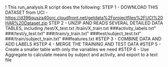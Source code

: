 ! This run_analysis.R script does the following:
STEP 1 - DOWNLOAD THIS DATASET from UCI - https://d396qusza40orc.cloudfront.net/getdata%2Fprojectfiles%2FUCI%20HAR%20Dataset.zip
STEP 2 - UNZIP AND READS SEVERAL DETAILED DATA TABLES, including
	/test/X_test.txt
	/train/X_train.txt
	###activity_labels.txt"
	###/test/y_test.txt"
	###/train/y_train.txt"
	###test/subject_test.txt"
	###/train/subject_train.txt"
	###features.txt
#STEP 3 - COMBINE DATA AND ADD LABELS 
#STEP 4 -  MERGE THE TRAINING AND TEST DATA
#STEP 5 - Create a smaller table with only the variables we need
#STEP 6 - Use Aggregate to calculate means by subject and activity, and export to a text file


